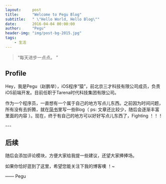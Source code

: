 ```yaml
---
layout:     post
title:      "Welcome to Pegu Blog"
subtitle:   " \"Hello World, Hello Blog\""
date:       2016-04-04 00:00:00
author:     "Pegu"
header-img: "img/post-bg-2015.jpg"
tags:
    - 生活
---
```


> “每天进步一点点。 ”


## Profile

Hey，我是Pegu（赵鹏举），iOS程序“猿”，前北京三才科技有限公司成员，负责iOS前端开发。目前任职于Tarena时代科技集团有限公司。

作为一个程序员，一直想有一个属于自己的地方写点儿东西。之前因为时间问题，所有没有去折腾，就在[简书](http://www.jianshu.com/users/08eecf6cf70b/latest_articles)里写一些Blog（ ps: 文章还比较少，随后会逐渐丰富里面的内容 ）。现在，终于有自己的地方可以好好写点儿东西了，Fighting ！！！

<p id = "build"></p>
---

## 后续

随后会添加评论模块，方便大家给我提一些建议，还望大家捧捧场。

如果你恰好逛到了这里，希望您能关注下我的博客噢 ！~

—— Pegu




